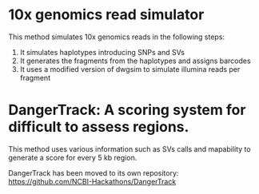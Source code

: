 # 10x genomics read simulator
This method simulates 10x genomics reads in the following steps:

1. It simulates haplotypes introducing SNPs and SVs
2. It generates the fragments from the haplotypes and assigns barcodes
3. It uses a modified version of dwgsim to simulate illumina reads per fragment

# DangerTrack: A scoring system for difficult to assess regions.
This method uses various information such as SVs calls and mapability to generate a score for every 5 kb region. 

DangerTrack has been moved to its own repository: https://github.com/NCBI-Hackathons/DangerTrack

